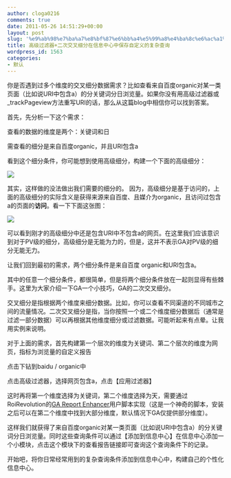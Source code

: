```yaml
---
author: cloga0216
comments: true
date: 2011-05-26 14:51:29+00:00
layout: post
slug: '%e9%ab%98%e7%ba%a7%e8%bf%87%e6%bb%a4%e5%99%a8%e4%ba%8c%e6%ac%a1%e4%ba%a4%e5%8f%89%e7%bb%86%e5%88%86%e5%9c%a8%e4%bf%a1%e6%81%af%e4%b8%ad%e5%bf%83%e4%b8%ad%e4%bf%9d%e5%ad%98%e8%87%aa%e5%ae%9a%e4%b9%89'
title: 高级过滤器+二次交叉细分在信息中心中保存自定义的复杂查询
wordpress_id: 1563
categories:
- 默认
---
```


你是否遇到过多个维度的交叉细分数据需求？比如查看来自百度organic对某一类页面（比如说URI中包含a）的分关键词分日浏览量。如果你没有用高级过滤器或_trackPageview方法重写URI的话，那么从这篇blog中相信你可以找到答案。

首先，先分析一下这个需求：

查看的数据的维度是两个：关键词和日

需查看的细分是来自百度organic，并且URI包含a

看到这个细分条件，你可能想到使用高级细分，构建一个下面的高级细分：<!-- more -->

[![](http://www.cloga.info/wp-content/uploads/2011/05/segment11.05.24.png)](http://www.cloga.info/wp-content/uploads/2011/05/segment11.05.24.png)

其实，这样做的没法做出我们需要的细分的。 因为，高级细分是基于访问的，上面的高级细分的实际含义是获得来源来自百度、且媒介为organic，且访问过包含a的页面的**访问**。看一下下面这张图：

[![](http://www.cloga.info/wp-content/uploads/2011/05/exclude.png)](http://www.cloga.info/wp-content/uploads/2011/05/exclude.png)

可以看到刚才的高级细分中还是包含URI中不包含a的网页。在这里我们应该意识到对于PV级的细分，高级细分是无能为力的，但是，这并不表示GA对PV级的细分无能无力。

让我们回到最初的需求，两个细分条件是来自百度 organic和URI包含a。

其中的任意一个细分条件，都很简单，但是将两个细分条件放在一起则显得有些棘手。这里为大家介绍一下GA一个小技巧，GA的二次交叉细分。

交叉细分是指根据两个维度来细分数据。比如，你可以查看不同渠道的不同城市之间的流量情况。二次交叉细分是指，当你按照一个或二个维度细分数据后（通常是过滤一部分数据）可以再根据其他维度细分或过滤数据。可能听起来有点晕。让我用实例来说明。

对于上面的需求，首先构建第一个层次的维度为关键词、第二个层次的维度为网页，指标为浏览量的自定义报告

点击下钻到baidu / organic中

点击高级过滤器，选择网页包含a，点击【应用过滤器】

这时再将第一个维度选择为关键词，第二个维度选择为天，需要通过RoiRevolution的[GA Report Enhancer](http://www.roirevolution.com/blog/2008/06/google_analytics_report_enhancer.php)用户脚本实现（这是一个神奇的脚本，安装之后可以在第二个维度中找到大部分维度，默认情况下GA仅提供部分维度）。

这样我们就获得了来自百度organic对某一类页面（比如说URI中包含a）的分关键词分日浏览量。同时这些查询条件可以通过【添加到信息中心】在信息中心添加一个小模块，点击这个模块下的查看报告链接即可查询这个查询条件下的记录。

开始吧，将你日常经常用到的复杂查询条件添加到信息中心中，构建自己的个性化信息中心。
